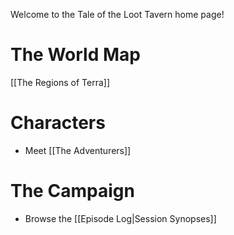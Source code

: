 Welcome to the Tale of the Loot Tavern home page!

# The World Map
[[The Regions of Terra]]

# Characters
- Meet [[The Adventurers]]

# The Campaign
- Browse the [[Episode Log|Session Synopses]]